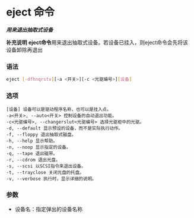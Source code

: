 # eject 命令
***用来退出抽取式设备***

**补充说明**
**eject命令**用来退出抽取式设备。若设备已挂入，则eject命令会先将该设备卸除再退出

### 语法
```bash
eject [-dfhnqrstv][-a <开关>][-c <光驱编号>][设备]
```

### 选项
```
[设备] 设备可以是驱动程序名称，也可以是挂入点。
-a<开关>, --auto<开关> 控制设备的自动退出功能。
-c<光驱编号>, --changerslut<光驱编号> 选择光驱柜中的光驱。
-d, --default 显示预设的设备，而不是实际执行动作。
-f, --floppy 退出抽取式磁盘。
-h, --help 显示帮助。
-n, --noop 显示指定的设备。
-q, --tape 退出磁带。
-r, --cdrom 退出光盘。
-s, --scsi 以SCSI指令来退出设备。
-t, --trayclose 关闭光盘的托盘。
-v, --verbose 执行时，显示详细的说明。
```
### 参数
- 设备名：指定弹出的设备名称
